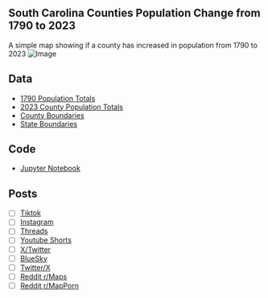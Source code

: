 ## South Carolina Counties Population Change from 1790 to 2023
A simple map showing if a county has increased in population from 1790 to 2023
![Image](https://drive.google.com/uc?export=view&id=1dfmcEI4OCbzFaIT8yb4eykMjjKu1zoAu)

## Data
* [1790 Population Totals](https://github.com/lmullen/slavery-map/tree/master)
* [2023 County Population Totals](https://www2.census.gov/programs-surveys/popest/datasets/2020-2023/counties/totals/)
* [County Boundaries](https://www.census.gov/geographies/mapping-files/time-series/geo/carto-boundary-file.html)
* [State Boundaries](https://www.census.gov/geographies/mapping-files/time-series/geo/carto-boundary-file.html)

## Code
* [Jupyter Notebook](FormatData.ipynb)

## Posts
- [ ] [Tiktok]()
- [ ] [Instagram]()
- [ ] [Threads]()
- [ ] [Youtube Shorts]()
- [ ] [X/Twitter]()
- [ ] [BlueSky]()
- [ ] [Twitter/X]()
- [ ] [Reddit r/Maps]()
- [ ] [Reddit r/MapPorn]()
